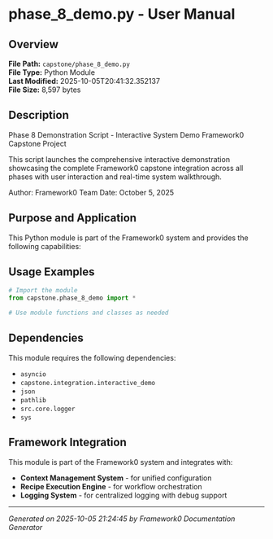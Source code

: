 # phase_8_demo.py - User Manual

## Overview
**File Path:** `capstone/phase_8_demo.py`  
**File Type:** Python Module  
**Last Modified:** 2025-10-05T20:41:32.352137  
**File Size:** 8,597 bytes  

## Description
Phase 8 Demonstration Script - Interactive System Demo
Framework0 Capstone Project

This script launches the comprehensive interactive demonstration showcasing
the complete Framework0 capstone integration across all phases with user
interaction and real-time system walkthrough.

Author: Framework0 Team
Date: October 5, 2025

## Purpose and Application
This Python module is part of the Framework0 system and provides the following capabilities:

## Usage Examples

```python
# Import the module
from capstone.phase_8_demo import *

# Use module functions and classes as needed
```


## Dependencies

This module requires the following dependencies:

- `asyncio`
- `capstone.integration.interactive_demo`
- `json`
- `pathlib`
- `src.core.logger`
- `sys`


## Framework Integration

This module is part of the Framework0 system and integrates with:

- **Context Management System** - for unified configuration
- **Recipe Execution Engine** - for workflow orchestration
- **Logging System** - for centralized logging with debug support


---
*Generated on 2025-10-05 21:24:45 by Framework0 Documentation Generator*
